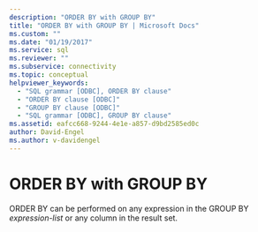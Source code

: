 ```yaml
---
description: "ORDER BY with GROUP BY"
title: "ORDER BY with GROUP BY | Microsoft Docs"
ms.custom: ""
ms.date: "01/19/2017"
ms.service: sql
ms.reviewer: ""
ms.subservice: connectivity
ms.topic: conceptual
helpviewer_keywords: 
  - "SQL grammar [ODBC], ORDER BY clause"
  - "ORDER BY clause [ODBC]"
  - "GROUP BY clause [ODBC]"
  - "SQL grammar [ODBC], GROUP BY clause"
ms.assetid: eafcc668-9244-4e1e-a857-d9bd2585ed0c
author: David-Engel
ms.author: v-davidengel
---
```

# ORDER BY with GROUP BY
ORDER BY can be performed on any expression in the GROUP BY *expression-list* or any column in the result set.
